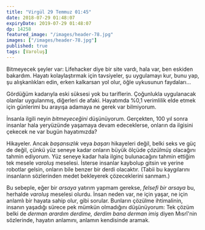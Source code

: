 ```yaml
---
title: "Virgül 29 Temmuz 01:45"
date: 2018-07-29 01:48:07
expiryDate: 2019-07-29 01:48:07
dp: 14258
featured_image: "/images/header-78.jpg"
images: ["/images/header-78.jpg"]
published: true
tags: [Varoluş]
---
```




Bitmeyecek şeyler var: Lifehacker diye bir site vardı, hala var, ben eskiden
bakardım. Hayatı kolaylaştırmak için tavsiyeler, şu uygulamayı kur, bunu yap, şu
alışkanlıkları edin, erken kalkarsan yol olur, öğle uykusunun faydaları...

Gördüğüm kadarıyla eski süksesi yok bu tariflerin. Çoğunlukla uygulanacak
olanlar uygulanmış, diğerleri de afaki. Hayatımda %0,1 verimlilik elde etmek
için günlerimi bu arayışa adamaya ne gerek var bilmiyorum.

İnsanla ilgili neyin *bitmeyeceğini* düşünüyorum. Gerçekten, 100 yıl
sonra insanlar hala yeryüzünde yaşamaya devam edeceklerse, onların da ilgisini
çekecek ne var bugün hayatımızda?

Hikayeler. Ancak *başarısızlık* veya *başarı* hikayeleri değil, belki seks ve
güç de değil, çünkü yüz seneye kadar onların büyük ölçüde *çözülmüş* olacağını
tahmin ediyorum. Yüz seneye kadar hala ilginç bulunacağını tahmin ettiğim tek
mesele *varoluş* meselesi. İsterse insanlar kaybolup gitsin ve yerine robotlar
gelsin, onların bile benzer bir derdi olacaktır. (Tabii bu kaygılarını
insanların sözlerinden medet bekleyerek çözeceklerini sanmam.)

Bu sebeple, eğer bir *arsaya* yatırım yapmam gerekse, *felsefi bir arsaya* bu,
herhalde *varoluş* meselesi olurdu. İnsan neden var, ne için yaşar, ne için
anlamlı bir hayata sahip olur, gibi sorular. Bunların çözülme ihtimalinin,
insanın yaşadığı sürece pek mümkün olmadığını düşünüyorum: Tek çözüm belki de
*derman arardım derdime, derdim bana derman imiş* diyen Mısrî'nin sözlerinde,
hayatın anlamını, anlamın kendisinde aramak.

